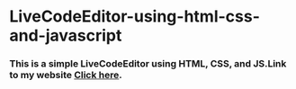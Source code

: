 # LiveCodeEditor-using-html-css-and-javascript
### This is a simple LiveCodeEditor using HTML, CSS, and JS.Link to my website [Click here](https://pallavinayak331.github.io/LiveCodeEditor/).
